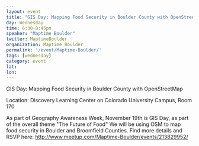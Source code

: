 ```yaml
---
layout: event
title: "GIS Day: Mapping Food Security in Boulder County with OpenStreetMap"
day: Wednesday
time: 6:30-8:45pm
speaker: "Maptime Boulder"
twitter: MaptimeBoulder
organization: Maptime Boulder
permalink: '/event/Maptime-Boulder/'
tags: [wednesday]
category: event
lat:
lon:
---
```

GIS Day: Mapping Food Security in Boulder County with OpenStreetMap

Location:   Discovery Learning Center on Colorado University Campus, Room 170

As part of Geography Awareness Week, November 19th is GIS Day, as part of the overall theme "The Future of Food" We will be using OSM to map food security in Boulder and Broomfield Counties. 
Find more details and RSVP here:  http://www.meetup.com/Maptime-Boulder/events/213829952/
